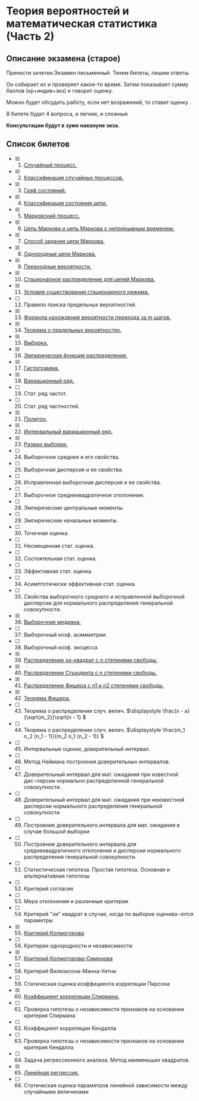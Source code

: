 # Теория вероятностей и математическая статистика (Часть 2)

## Описание экзамена (старое)
Принести зачетки.Экзамен письменный. Тянем билеты, пишем ответы.

Он собирает их и проверяет какое-то время. Затем показывает сумму баллов (кр+индив+экз) и говорит оценку.

Можно будет обсудить работу, если нет возражений, то ставит оценку .

В билете будет 4 вопроса, и легкие, и сложные

**Консультации будут в зуме накануне экза.**

## Список билетов

- [x] 1. [Случайный процесс.](./question1/README.md)
- [x] 2. [Классификация случайных процессов.](./question2/README.md)
- [x] 3. [Граф состояний.](./question3/README.md)
- [x] 4. [Классификация состояния цепи.](./question4/README.md)
- [x] 5. [Марковский процесс.](./question5/README.md)
- [x] 6. [Цепь Маркова и цепь Маркова с непрерывным временем.](./question6/README.md)
- [x] 7. [Способ задания цепи Маркова.](./question7/README.md)
- [x] 8. [Однородные цепи Маркова.](./question8/README.md)
- [x] 9. [Переходные вероятности.](./question9/README.md)
- [x] 10.	[Стационарное распределение для цепей Маркова.](./question10/README.md)
- [x] 11. [Условия существования стационарного режима.](./question11/README.md)
- [ ] 12.	Правило поиска предельных вероятностей.
- [x] 13.	[Формула нахождения вероятности перехода за  m шагов.](./question13/README.md)
- [x] 14.	[Теорема о предельных вероятностях.](./question14/README.md)
- [x] 15.	[Выборка.](./question15/README.md)
- [x] 16.	[Эмпирическая функция распределения.](./question16/README.md)
- [x] 17.	[Гистограмма.](./question17/README.md)
- [x] 18.	[Вариационный ряд.](./question18/README.md)
- [ ] 19.	Стат. ряд частот.
- [ ] 20.	Стат. ряд частностей.
- [x] 21.	[Полигон.](./question21/README.md)
- [x] 22.	[Интервальный вариационный ряд.](./question22/README.md)
- [x] 23.	[Размах выборки.](./question23/README.md)
- [ ] 24.	Выборочное среднее и его свойства.
- [ ] 25.	Выборочная дисперсия и ее свойства.
- [ ] 26.	Исправленная выборочная дисперсия и ее свойства.
- [ ] 27.	Выборочное среднеквадратичное отклонение.
- [ ] 28.	Эмпирические центральные моменты. 
- [ ] 29.	Эмпирические начальные моменты.
- [ ] 30.	Точечная оценка.
- [ ] 31.	Несмещенная стат. оценка.
- [ ] 32.	Состоятельная стат. оценка.
- [ ] 33.	Эффективная стат. оценка.
- [ ] 34.	Асимптотически эффективная стат. оценка.
- [ ] 35.	Свойства выборочного среднего и исправленной выборочной дисперсии для нормального распределения генеральной совокупности. 
- [x] 36.	[Выборочная медиана.](./question36/README.md)
- [ ] 37.	Выборочный коэф. асимметрии.
- [ ] 38.	Выборочный коэф. эксцесса.
- [x] 39.	[Распределение хи-квадрат с n степенями свободы.](./question39/README.md)
- [x] 40.	[Распределение Стьюдента с n степенями свободы.](./question40/README.md)
- [x] 41.	[Распределение Фишера с n1 и n2 степенями свободы. ](./question41/README.md)
- [x] 42.	[Теорема Фишера.](./question42/README.md)
- [ ] 43.	Теорема о распределении случ. велич. $\displaystyle  \frac{x - a}{\sqrt{m_2}}\sqrt{n - 1} $
- [ ] 44.	Теорема о распределении случ. велич. $\displaystyle  \frac{m_1 n_2 (n_1 - 1)}{m_2 n_1 (n_2 - 1)} $
- [ ] 45.	Интервальные оценки, доверительный интервал.
- [ ] 46.	Метод Неймана построения доверительных интервалов.
- [ ] 47.	Доверительный интервал для мат. ожидания при известной дис¬персии нормально распределенной генеральной совокупности.
- [ ] 48.	Доверительный интервал для мат. ожидания при неизвестной дисперсии нормального распределения генеральной совокупности
- [ ] 49.	Построение доверительного интервала для мат. ожидания в случае большой выборки
- [ ] 50.	Построение доверительного интервала для среднеквадратичного отклонения и дисперсии нормального распределения генеральной совокупности.
- [ ] 51.	Статистическая гипотеза. Простая гипотеза. Основная и альтернативная гипотезы
- [ ] 52.	Критерий согласия
- [ ] 53.	Мера отклонения и различные критерии
- [ ] 54.	Критерий "хи" квадрат в случае, когда по выборке оценива¬ются параметры
- [x] 55.	[Критерий Колмогорова](./question55/README.md)
- [ ] 56.	Критерии однородности и независимости
- [x] 57.	[Критерий Колмогорова-Смирнова](./question57/README.md) 
- [ ] 58.	Критерий Вилкоксона-Манна-Уитни
- [ ] 59.	Статическая оценка коэффициента корреляции Пирсона
- [x] 60. [Коэффициент корреляции Спирмана.](./question60/README.md)
- [ ] 61. Проверка гипотезы о независимости признаков на основании критерия Спирмана
- [ ] 62. Коэффициент корреляции Кендалла
- [ ] 63. Проверка гипотезы о независимости признаков на основании критерия Кендалла
- [ ] 64. Задача регрессионного анализа. Метод наименьших квадратов.
- [x] 65. [Линейная регрессия.](./question65/README.md)
- [ ] 66. Статическая оценка параметров линейной зависимости между случайными величинами 
